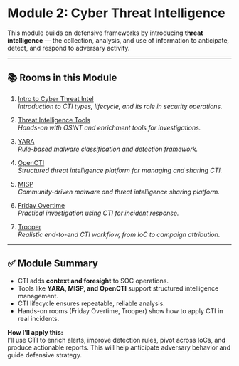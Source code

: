 # Module 2: Cyber Threat Intelligence

This module builds on defensive frameworks by introducing **threat intelligence** — the collection, analysis, and use of information to anticipate, detect, and respond to adversary activity.

---

## 📚 Rooms in this Module

1. [Intro to Cyber Threat Intel](02-cyber-threat-intelligence/01-intro-to-cyber-threat-intel.md)  
   *Introduction to CTI types, lifecycle, and its role in security operations.*

2. [Threat Intelligence Tools](02-cyber-threat-intelligence/02-threat-intelligence-tools.md)  
   *Hands-on with OSINT and enrichment tools for investigations.*

3. [YARA](02-cyber-threat-intelligence/03-yara.md)  
   *Rule-based malware classification and detection framework.*

4. [OpenCTI](02-cyber-threat-intelligence/04-opencti.md)  
   *Structured threat intelligence platform for managing and sharing CTI.*

5. [MISP](02-cyber-threat-intelligence/05-misp.md)  
   *Community-driven malware and threat intelligence sharing platform.*

6. [Friday Overtime](02-cyber-threat-intelligence/06-friday-overtime.md)  
   *Practical investigation using CTI for incident response.*

7. [Trooper](02-cyber-threat-intelligence/07-trooper.md)  
   *Realistic end-to-end CTI workflow, from IoC to campaign attribution.*

---

## ✅ Module Summary

- CTI adds **context and foresight** to SOC operations.  
- Tools like **YARA, MISP, and OpenCTI** support structured intelligence management.  
- CTI lifecycle ensures repeatable, reliable analysis.  
- Hands-on rooms (Friday Overtime, Trooper) show how to apply CTI in real incidents.  

**How I’ll apply this:**  
I’ll use CTI to enrich alerts, improve detection rules, pivot across IoCs, and produce actionable reports. This will help anticipate adversary behavior and guide defensive strategy.
